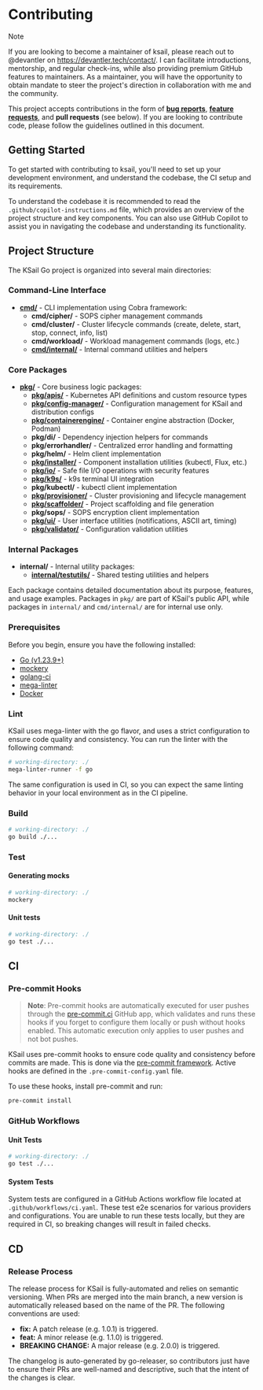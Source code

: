 # Contributing

> [!NOTE]
> If you are looking to become a maintainer of ksail, please reach out to @devantler on <https://devantler.tech/contact/>. I can facilitate introductions, mentorship, and regular check-ins, while also providing premium GitHub features to maintainers. As a maintainer, you will have the opportunity to obtain mandate to steer the project's direction in collaboration with me and the community.

This project accepts contributions in the form of [**bug reports**](https://github.com/devantler-tech/ksail-go/issues/new/choose), [**feature requests**](https://github.com/devantler-tech/ksail-go/issues/new/choose), and **pull requests** (see below). If you are looking to contribute code, please follow the guidelines outlined in this document.

## Getting Started

To get started with contributing to ksail, you'll need to set up your development environment, and understand the codebase, the CI setup and its requirements.

To understand the codebase it is recommended to read the `.github/copilot-instructions.md` file, which provides an overview of the project structure and key components. You can also use GitHub Copilot to assist you in navigating the codebase and understanding its functionality.

## Project Structure

The KSail Go project is organized into several main directories:

### Command-Line Interface

- **[cmd/](./cmd/README.md)** - CLI implementation using Cobra framework:
  - **cmd/cipher/** - SOPS cipher management commands
  - **cmd/cluster/** - Cluster lifecycle commands (create, delete, start, stop, connect, info, list)
  - **cmd/workload/** - Workload management commands (logs, etc.)
  - **[cmd/internal/](./cmd/internal/README.md)** - Internal command utilities and helpers

### Core Packages

- **[pkg/](./pkg/)** - Core business logic packages:
  - **[pkg/apis/](./pkg/apis/cluster/v1alpha1/README.md)** - Kubernetes API definitions and custom resource types
  - **[pkg/config-manager/](./pkg/config-manager/README.md)** - Configuration management for KSail and distribution configs
  - **[pkg/containerengine/](./pkg/containerengine/README.md)** - Container engine abstraction (Docker, Podman)
  - **pkg/di/** - Dependency injection helpers for commands
  - **pkg/errorhandler/** - Centralized error handling and formatting
  - **pkg/helm/** - Helm client implementation
  - **[pkg/installer/](./pkg/installer/README.md)** - Component installation utilities (kubectl, Flux, etc.)
  - **[pkg/io/](./pkg/io/README.md)** - Safe file I/O operations with security features
  - **[pkg/k9s/](./pkg/k9s/README.md)** - k9s terminal UI integration
  - **pkg/kubectl/** - kubectl client implementation
  - **[pkg/provisioner/](./pkg/provisioner/README.md)** - Cluster provisioning and lifecycle management
  - **[pkg/scaffolder/](./pkg/scaffolder/README.md)** - Project scaffolding and file generation
  - **pkg/sops/** - SOPS encryption client implementation
  - **[pkg/ui/](./pkg/ui/README.md)** - User interface utilities (notifications, ASCII art, timing)
  - **[pkg/validator/](./pkg/validator/README.md)** - Configuration validation utilities

### Internal Packages

- **internal/** - Internal utility packages:
  - **[internal/testutils/](./internal/testutils/README.md)** - Shared testing utilities and helpers

Each package contains detailed documentation about its purpose, features, and usage examples. Packages in `pkg/` are part of KSail's public API, while packages in `internal/` and `cmd/internal/` are for internal use only.

### Prerequisites

Before you begin, ensure you have the following installed:

- [Go (v1.23.9+)](https://go.dev/doc/install)
- [mockery](https://vektra.github.io/mockery/v3.5/installation/)
- [golang-ci](https://golangci-lint.run/docs/welcome/install/)
- [mega-linter](https://megalinter.io/latest/mega-linter-runner/#installation)
- [Docker](https://www.docker.com/get-started/)

### Lint

KSail uses mega-linter with the go flavor, and uses a strict configuration to ensure code quality and consistency. You can run the linter with the following command:

```sh
# working-directory: ./
mega-linter-runner -f go
```

The same configuration is used in CI, so you can expect the same linting behavior in your local environment as in the CI pipeline.

### Build

```sh
# working-directory: ./
go build ./...
```

### Test

#### Generating mocks

```sh
# working-directory: ./
mockery
```

#### Unit tests

```sh
# working-directory: ./
go test ./...
```

## CI

### Pre-commit Hooks

> **Note**: Pre-commit hooks are automatically executed for user pushes through the [pre-commit.ci](https://pre-commit.ci/) GitHub app, which validates and runs these hooks if you forget to configure them locally or push without hooks enabled. This automatic execution only applies to user pushes and not bot pushes.

KSail uses pre-commit hooks to ensure code quality and consistency before commits are made. This is done via the [pre-commit framework](https://pre-commit.com/). Active hooks are defined in the `.pre-commit-config.yaml` file.

To use these hooks, install pre-commit and run:

```sh
pre-commit install
```

### GitHub Workflows

#### Unit Tests

```sh
# working-directory: ./
go test ./...
```

#### System Tests

System tests are configured in a GitHub Actions workflow file located at `.github/workflows/ci.yaml`. These test e2e scenarios for various providers and configurations. You are unable to run these tests locally, but they are required in CI, so breaking changes will result in failed checks.

## CD

### Release Process

The release process for KSail is fully-automated and relies on semantic versioning. When PRs are merged into the main branch, a new version is automatically released based on the name of the PR. The following conventions are used:

- **fix:** A patch release (e.g. 1.0.1) is triggered.
- **feat:** A minor release (e.g. 1.1.0) is triggered.
- **BREAKING CHANGE:** A major release (e.g. 2.0.0) is triggered.

The changelog is auto-generated by go-releaser, so contributors just have to ensure their PRs are well-named and descriptive, such that the intent of the changes is clear.
